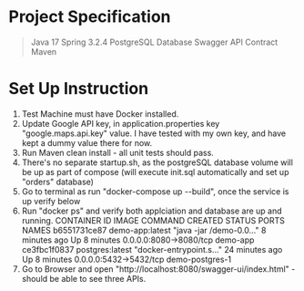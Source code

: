Project Specification
========================
> Java 17
> Spring 3.2.4
> PostgreSQL Database
> Swagger API Contract
> Maven 

 Set Up Instruction 
 ====================
1. Test Machine must have Docker installed.
2. Update Google API key, in application.properties key "google.maps.api.key" value. I have tested with my own key, and have kept a dummy value there for now.   
3. Run Maven clean install - all unit tests should pass. 
4. There's no separate startup.sh, as the postgreSQL database volume will be up as part of compose (will execute init.sql automatically and set up "orders" database) 
5. Go to terminal as run "docker-compose up --build", once the service is up verify below
6. Run "docker ps" and verify both applciation and database are up and running.
CONTAINER ID   IMAGE             COMMAND                  CREATED          STATUS         PORTS                    NAMES
b6551731ce87   demo-app:latest   "java -jar /demo-0.0…"   8 minutes ago    Up 8 minutes   0.0.0.0:8080->8080/tcp   demo-app
ce3fbc1f0837   postgres:latest   "docker-entrypoint.s…"   24 minutes ago   Up 8 minutes   0.0.0.0:5432->5432/tcp   demo-postgres-1
7. Go to Browser and open "http://localhost:8080/swagger-ui/index.html" - should be able to see three APIs.


    

